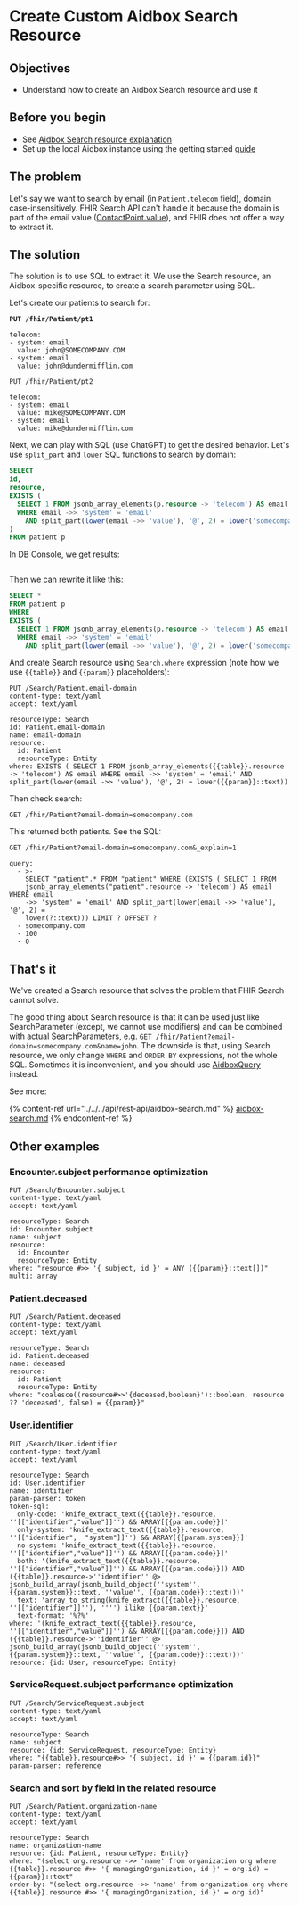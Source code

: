 # Create Custom Aidbox Search Resource

## Objectives <a href="#objectives" id="objectives"></a>

* Understand how to create an Aidbox Search resource and use it

## Before you begin <a href="#before-you-begin" id="before-you-begin"></a>

* See [Aidbox Search resource explanation](../../../api/rest-api/aidbox-search.md#search-resource)
* Set up the local Aidbox instance using the getting started [guide](../../../getting-started/run-aidbox-locally.md)

## The problem

Let's say we want to search by email (in `Patient.telecom` field), domain case-insensitively. FHIR Search API can't handle it because the domain is part of the email value ([ContactPoint.value](https://hl7.org/fhir/R4/datatypes.html#ContactPoint)), and FHIR does not offer a way to extract it.

## The solution

The solution is to use SQL to extract it. We use the Search resource, an Aidbox-specific resource, to create a search parameter using SQL.

Let's create our patients to search for:

<pre><code><strong>PUT /fhir/Patient/pt1
</strong>
telecom:
- system: email
  value: john@SOMECOMPANY.COM
- system: email
  value: john@dundermifflin.com
</code></pre>

```
PUT /fhir/Patient/pt2

telecom:
- system: email
  value: mike@SOMECOMPANY.COM
- system: email
  value: mike@dundermifflin.com
```

Next, we can play with SQL (use ChatGPT) to get the desired behavior. Let's use `split_part` and `lower` SQL functions to search by domain:

```sql
SELECT
id,
resource,
EXISTS (
  SELECT 1 FROM jsonb_array_elements(p.resource -> 'telecom') AS email
  WHERE email ->> 'system' = 'email'
    AND split_part(lower(email ->> 'value'), '@', 2) = lower('somecompany.com')
)
FROM patient p
```

In DB Console, we get results:

<figure><img src="../../../../.gitbook/assets/d50d4b50-48a9-46b8-9654-62695f3785d9.png" alt=""><figcaption></figcaption></figure>

Then we can rewrite it like this:

```sql
SELECT *
FROM patient p
WHERE
EXISTS (
  SELECT 1 FROM jsonb_array_elements(p.resource -> 'telecom') AS email
  WHERE email ->> 'system' = 'email'
    AND split_part(lower(email ->> 'value'), '@', 2) = lower('somecompany.com'))
```

And create Search resource using `Search.where` expression (note how we use `{{table}}` and `{{param}}` placeholders):

```
PUT /Search/Patient.email-domain
content-type: text/yaml
accept: text/yaml

resourceType: Search
id: Patient.email-domain
name: email-domain
resource:
  id: Patient
  resourceType: Entity
where: EXISTS ( SELECT 1 FROM jsonb_array_elements({{table}}.resource -> 'telecom') AS email WHERE email ->> 'system' = 'email' AND split_part(lower(email ->> 'value'), '@', 2) = lower({{param}}::text))
```

Then check search:

```
GET /fhir/Patient?email-domain=somecompany.com
```

This returned both patients. See the SQL:

```
GET /fhir/Patient?email-domain=somecompany.com&_explain=1
```

```
query:
  - >-
    SELECT "patient".* FROM "patient" WHERE (EXISTS ( SELECT 1 FROM
    jsonb_array_elements("patient".resource -> 'telecom') AS email WHERE email
    ->> 'system' = 'email' AND split_part(lower(email ->> 'value'), '@', 2) =
    lower(?::text))) LIMIT ? OFFSET ? 
  - somecompany.com
  - 100
  - 0
```

## That's it

We've created a Search resource that solves the problem that FHIR Search cannot solve.

The good thing about Search resource is that it can be used just like SearchParameter (except, we cannot use modifiers) and can be combined with actual SearchParameters, e.g. `GET /fhir/Patient?email-domain=somecompany.com&name=john`. The downside is that, using Search resource, we only change `WHERE` and `ORDER BY` expressions, not the whole SQL. Sometimes it is inconvenient, and you should use [AidboxQuery](../../../api/rest-api/aidbox-search.md#aidboxquery) instead.

See more:

{% content-ref url="../../../api/rest-api/aidbox-search.md" %}
[aidbox-search.md](../../../api/rest-api/aidbox-search.md)
{% endcontent-ref %}

## Other examples

### Encounter.subject performance optimization

```
PUT /Search/Encounter.subject
content-type: text/yaml
accept: text/yaml

resourceType: Search
id: Encounter.subject
name: subject 
resource: 
  id: Encounter
  resourceType: Entity
where: "resource #>> '{ subject, id }' = ANY ({{param}}::text[])"
multi: array
```

### Patient.deceased

```
PUT /Search/Patient.deceased
content-type: text/yaml
accept: text/yaml

resourceType: Search
id: Patient.deceased
name: deceased
resource:
  id: Patient
  resourceType: Entity
where: "coalesce((resource#>>'{deceased,boolean}')::boolean, resource ?? 'deceased', false) = {{param}}"
```

### User.identifier

```
PUT /Search/User.identifier
content-type: text/yaml
accept: text/yaml

resourceType: Search
id: User.identifier
name: identifier
param-parser: token
token-sql:
  only-code: 'knife_extract_text({{table}}.resource, ''[["identifier","value"]]'') && ARRAY[{{param.code}}]'
  only-system: 'knife_extract_text({{table}}.resource, ''[["identifier",  "system"]]'') && ARRAY[{{param.system}}]'
  no-system: 'knife_extract_text({{table}}.resource, ''[["identifier","value"]]'') && ARRAY[{{param.code}}]'
  both: '(knife_extract_text({{table}}.resource, ''[["identifier","value"]]'') && ARRAY[{{param.code}}]) AND ({{table}}.resource->''identifier'' @> jsonb_build_array(jsonb_build_object(''system'', {{param.system}}::text, ''value'', {{param.code}}::text)))'
  text: 'array_to_string(knife_extract({{table}}.resource, ''[["identifier"]]''), '''') ilike {{param.text}}'
  text-format: '%?%'
where: '(knife_extract_text({{table}}.resource, ''[["identifier","value"]]'') && ARRAY[{{param.code}}]) AND ({{table}}.resource->''identifier'' @> jsonb_build_array(jsonb_build_object(''system'', {{param.system}}::text, ''value'', {{param.code}}::text)))'
resource: {id: User, resourceType: Entity}
```

### ServiceRequest.subject performance optimization

```
PUT /Search/ServiceRequest.subject
content-type: text/yaml
accept: text/yaml

resourceType: Search
name: subject
resource: {id: ServiceRequest, resourceType: Entity}
where: "{{table}}.resource#>> '{ subject, id }' = {{param.id}}"
param-parser: reference
```

### Search and sort by field in the related resource

```
PUT /Search/Patient.organization-name
content-type: text/yaml
accept: text/yaml

resourceType: Search
name: organization-name
resource: {id: Patient, resourceType: Entity}
where: "(select org.resource ->> 'name' from organization org where {{table}}.resource #>> '{ managingOrganization, id }' = org.id) = {{param}}::text"
order-by: "(select org.resource ->> 'name' from organization org where {{table}}.resource #>> '{ managingOrganization, id }' = org.id)"
```
